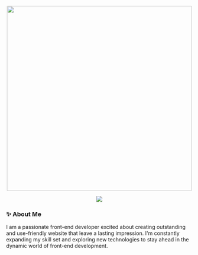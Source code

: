 <p align="center">
<img src='https://github.com/Maliyat-Lumya/Maliyat-Lumya/assets/146353754/9722d153-75dd-42be-8922-935707ee84a7' width='500'/>
</p>

<p align='center'>
<img src='https://readme-typing-svg.demolab.com?font=Fira+Code&pause=1000&color=C05F37&center=true&vCenter=true&random=false&width=435&lines=%F0%9F%99%8B%E2%80%8D%E2%99%80%EF%B8%8FWelcome+To+My+Github!'/>
</p>

### ✨ About Me
<p>I am a passionate front-end developer excited about creating outstanding and use-friendly website that leave a lasting impression. I'm constantly expanding my skill set and exploring new technologies to stay ahead in the dynamic world of front-end development.</p>



